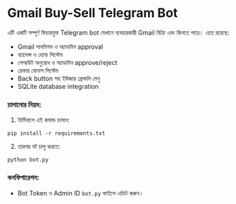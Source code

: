 # Gmail Buy-Sell Telegram Bot

এটি একটি সম্পূর্ণ ফিচারযুক্ত Telegram bot যেখানে ব্যবহারকারী Gmail বিক্রি এবং কিনতে পারে। এতে রয়েছে:

- Gmail সাবমিশন ও অ্যাডমিন approval
- ব্যালেন্স ও হোল্ড সিস্টেম
- পেআউট অনুরোধ ও অ্যাডমিন approve/reject
- রেফার বোনাস সিস্টেম
- Back button সহ ইউজার ফ্রেন্ডলি মেনু
- SQLite database integration

### চালানোর নিয়ম:
1. টার্মিনালে এই কমান্ড চালান:
```
pip install -r requirements.txt
```

2. তারপর বট চালু করতে:
```
python bot.py
```

### কনফিগারেশন:
- Bot Token ও Admin ID `bot.py` ফাইলে এডিট করুন।
